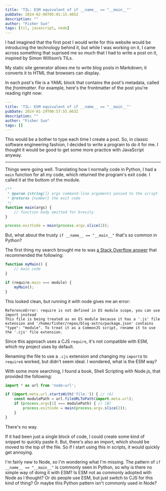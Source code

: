 ```yaml
---
title: 'TIL: ESM equivalent of if __name__ == "__main__"'
pubDate: 2024-02-06T05:01:15.485Z
description: ""
author: "Fisher Sun"
tags: [til, javascript, node]
---
```

I had imagined that the first post I would write for this website would be introducing the technology behind it,
but while I was working on it, I came across something that suprised me so much that I had to write a post on it,
inspired by Simon Willison’s TILs.

My static site generator allows me to write blog posts in Markdown;
it converts it to HTML that browsers can display.

In each post's file is a YAML block that contains the post's metadata, called the *frontmatter*.
For example, here's the frontmatter of the post you're reading right now:
```yaml
---
title: 'TIL: ESM equivalent of if __name__ == "__main__"'
pubDate: 2024-01-29T00:57:55.663Z
description: ""
author: "Fisher Sun"
tags: []
---
```

This would be a bother to type each time I create a post.
So, in classic software engineering fashion, I decided to write a program to do it for me.
I thought it would be good to get some more practice with JavaScript anyway.

---

Things were going well.
Translating how I normally code in Python, I had a `main` function for all my code, which returned the program's exit code.
I called it at the bottom of the module.
```js
/**
 * @param {string[]} args command-line arguments passed to the script
 * @returns {number} the exit code
 */
function main(args) {
    // function body omitted for brevity
}

process.exitCode = main(process.argv.slice(2));
```

But, what about the trusty `if __name__ == "__main__"` that's so common in Python?

The first thing my search brought me to was [a Stack Overflow answer](https://stackoverflow.com/a/6090287/14106506) that recommended the following:
```js
function myMain() {
    // main code
}

if (require.main === module) {
    myMain();
}
```

This looked clean, but running it with node gives me an error:
```
ReferenceError: require is not defined in ES module scope, you can use import instead
This file is being treated as an ES module because it has a '.js' file extension and '/home/fisher/repos/blog-astro/package.json' contains "type": "module". To treat it as a CommonJS script, rename it to use the '.cjs' file extension.
```

Since this approach uses a CJS `require`, it's not compatible with ESM, which my project uses by default.

Renaming the file to use a `.cjs` extension and changing my `import`s to `require`s worked, but didn't seem ideal.
I wondered, what is the ESM way?

With some more searching, I found a book, Shell Scripting with Node.js, that provided the following:
```js
import * as url from 'node:url';

if (import.meta.url.startsWith('file:')) { // (A)
    const modulePath = url.fileURLToPath(import.meta.url);
    if (process.argv[1] === modulePath) { // (B)
        process.exitCode = main(process.argv.slice(2));
    }
}
```

There's no way.

If it had been just a single block of code, I could create some kind of snippet to quickly paste it.
But, there's also an import, which should be moved to the top of the file.
So if I start using this in scripts, it would quickly get annoying.

I'm fairly new to Node, so I'm wondering what I'm missing.
The pattern of `if __name__ == "__main__"` is commonly seen in Python, so why is there no simple way of doing it with ESM?
Is ESM not as commonly adopted with Node as I thought? Or do people use ESM, but just switch to CJS for this kind of thing?
Or maybe this Python pattern isn't commonly used in Node?
